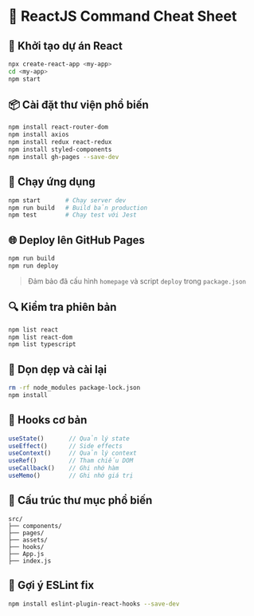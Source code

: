 # 📘 ReactJS Command Cheat Sheet

## 🚀 Khởi tạo dự án React

```bash
npx create-react-app <my-app>
cd <my-app>
npm start
```

## 📦 Cài đặt thư viện phổ biến

```bash
npm install react-router-dom
npm install axios
npm install redux react-redux
npm install styled-components
npm install gh-pages --save-dev
```

## 🧪 Chạy ứng dụng

```bash
npm start       # Chạy server dev
npm run build   # Build bản production
npm test        # Chạy test với Jest
```

## 🌐 Deploy lên GitHub Pages

```bash
npm run build
npm run deploy
```

> Đảm bảo đã cấu hình `homepage` và script `deploy` trong `package.json`

## 🔍 Kiểm tra phiên bản

```bash
npm list react
npm list react-dom
npm list typescript
```

## 🧹 Dọn dẹp và cài lại

```bash
rm -rf node_modules package-lock.json
npm install
```

## 🧰 Hooks cơ bản

```js
useState()       // Quản lý state
useEffect()      // Side effects
useContext()     // Quản lý context
useRef()         // Tham chiếu DOM
useCallback()    // Ghi nhớ hàm
useMemo()        // Ghi nhớ giá trị
```

## 📁 Cấu trúc thư mục phổ biến

```
src/
├── components/
├── pages/
├── assets/
├── hooks/
├── App.js
├── index.js
```

## 🧠 Gợi ý ESLint fix

```bash
npm install eslint-plugin-react-hooks --save-dev
```
